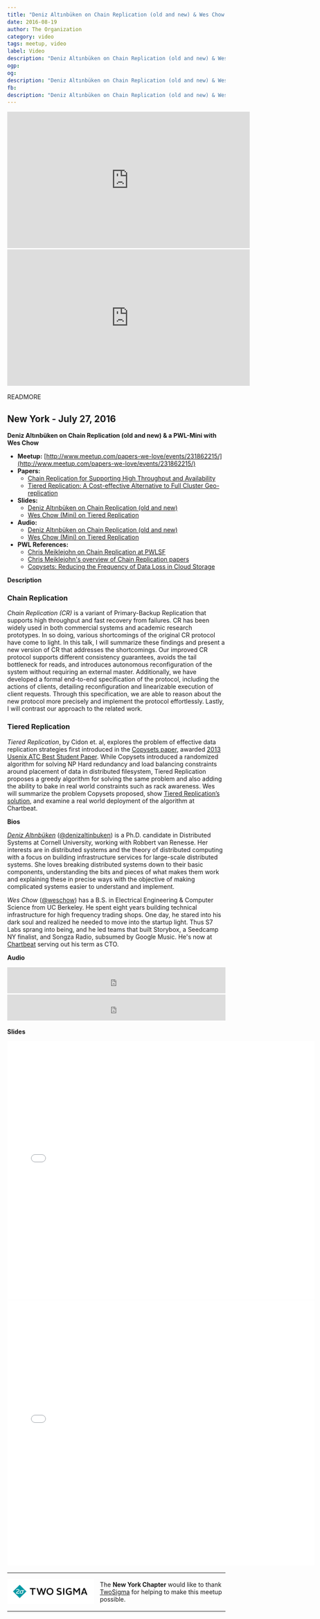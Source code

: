 ```yaml
---
title: "Deniz Altınbüken on Chain Replication (old and new) & Wes Chow (Mini) on Tiered Replication"
date: 2016-08-19
author: The Organization
category: video
tags: meetup, video
label: Video
description: "Deniz Altınbüken on Chain Replication (old and new) & Wes Chow (Mini) on Tiered Replication"
ogp:
og:
description: "Deniz Altınbüken on Chain Replication (old and new) & Wes Chow (Mini) on Tiered Replication"
fb:
description: "Deniz Altınbüken on Chain Replication (old and new) & Wes Chow (Mini) on Tiered Replication"
---
```


<iframe class="video" width="560" height="315" src="https://www.youtube.com/embed/1hDjkV4iFzs" frameborder="0" allowfullscreen></iframe>

<iframe class="video" width="560" height="315" src="https://www.youtube.com/embed/JMmV4wwXvCs" frameborder="0" allowfullscreen></iframe>

READMORE

## New York - July 27, 2016

**Deniz Altınbüken on Chain Replication (old and new) & a PWL-Mini with Wes Chow**

* **Meetup:** [http://www.meetup.com/papers-we-love/events/231862215/](http://www.meetup.com/papers-we-love/events/231862215/)
* **Papers:**
  * [Chain Replication for Supporting High Throughput and Availability](http://bit.ly/1K3UUJf)
  * [Tiered Replication: A Cost-effective Alternative to Full Cluster Geo-replication](http://bit.ly/2b2f2yV)
* **Slides:**
  * [Deniz Altınbüken on Chain Replication (old and new)](http://bit.ly/2bENnsi)
  * [Wes Chow (Mini) on Tiered Replication](http://bit.ly/2bBbKVj)
* **Audio:**
  * [Deniz Altınbüken on Chain Replication (old and new)](http://bit.ly/2bgctwO)
  * [Wes Chow (Mini) on Tiered Replication](http://bit.ly/2bltdQk)
* **PWL References:**
  * [Chris Meiklejohn on Chain Replication at PWLSF](http://paperswelove.org/2015/video/nathan-taylor-chris-meiklejohn-os-scalability-chain-replication/)
  * [Chris Meiklejohn's overview of Chain Replication papers](http://paperswelove.org/2015/topic/christopher-meiklejohns-a-brief-history-of-chain-replication/)
  * [Copysets: Reducing the Frequency of Data Loss in Cloud Storage](https://www.usenix.org/system/files/conference/atc13/atc13-cidon.pdf)


**Description**

### Chain Replication

*Chain Replication (CR)* is a variant of Primary-Backup Replication that supports high throughput and fast recovery from failures. CR has been widely used in both commercial systems and academic research prototypes. In so doing, various shortcomings of the original CR protocol have come to light. In this talk, I will summarize these findings and present a new version of CR that addresses the shortcomings. Our improved CR protocol supports different consistency guarantees, avoids the tail bottleneck for reads, and introduces autonomous reconfiguration of the system without requiring an external master. Additionally, we have developed a formal end-to-end specification of the protocol, including the actions of clients, detailing reconfiguration and linearizable execution of client requests. Through this specification, we are able to reason about the new protocol more precisely and implement the protocol effortlessly. Lastly, I will contrast our approach to the related work.

### Tiered Replication

*Tiered Replication*, by Cidon et. al, explores the problem of effective data replication strategies first introduced in the [Copysets paper](https://www.usenix.org/system/files/conference/atc13/atc13-cidon.pdf), awarded [2013 Usenix ATC Best Student Paper](https://www.usenix.org/conference/atc15/technical-session/presentation/cidon). While Copysets introduced a randomized algorithm for solving NP Hard redundancy and load balancing constraints around placement of data in distributed filesystem, Tiered Replication proposes a greedy algorithm for solving the same problem and also adding the ability to bake in real world constraints such as rack awareness. Wes will summarize the problem Copysets proposed, show [Tiered Replication’s solution](https://github.com/chartbeat-labs/trepl), and examine a real world deployment of the algorithm at Chartbeat.

**Bios**

[*Deniz Altınbüken*](http://www.cs.cornell.edu/~deniz/) ([@denizaltinbuken](https://twitter.com/denizaltinbuken)) is a Ph.D. candidate in Distributed Systems at Cornell University, working with Robbert van Renesse. Her interests are in distributed systems and the theory of distributed computing with a focus on building infrastructure services for large-scale distributed systems. She loves breaking distributed systems down to their basic components, understanding the bits and pieces of what makes them work and explaining these in precise ways with the objective of making complicated systems easier to understand and implement.

*Wes Chow* ([@weschow](https://twitter.com/weschow)) has a B.S. in Electrical Engineering & Computer Science from UC Berkeley. He spent eight years building technical infrastructure for high frequency trading shops. One day, he stared into his dark soul and realized he needed to move into the startup light. Thus S7 Labs sprang into being, and he led teams that built Storybox, a Seedcamp NY finalist, and Songza Radio, subsumed by Google Music. He's now at [Chartbeat](https://chartbeat.com/) serving out his term as CTO.

**Audio**

<iframe width="100%" height="60" src="https://www.mixcloud.com/widget/iframe/?feed=https%3A%2F%2Fwww.mixcloud.com%2Fpaperswelove%2Fdeniz-alt%25C4%25B1nb%25C3%25BCken-on-chain-replication-old-and-new%2F&hide_cover=1&mini=1" frameborder="0"></iframe>

<iframe width="100%" height="60" src="https://www.mixcloud.com/widget/iframe/?feed=https%3A%2F%2Fwww.mixcloud.com%2Fpaperswelove%2Fwes-chow-mini-on-tiered-replication-a-cost-effective-alternative-to-full-cluster-geo-replication%2F&hide_cover=1&mini=1" frameborder="0"></iframe>

**Slides**

<iframe class = "video" allowfullscreen="true" allowtransparency="true" frameborder="0" height="596" id="talk_frame_355154" mozallowfullscreen="true" src="//speakerdeck.com/player/5e859104d3ac48ba91fb29279274f64c" style="border:0; padding:0; margin:0; background:transparent;" webkitallowfullscreen="true" width="710"></iframe>

<iframe class="video" allowfullscreen="true" allowtransparency="true" frameborder="0" height="611" id="talk_frame_356073" mozallowfullscreen="true" src="//speakerdeck.com/player/43e7bc0338074cfab0f3a729fc13f4d7" style="border:0; padding:0; margin:0; background:transparent;" webkitallowfullscreen="true" width="710"></iframe>

---

<p style="display: flex; flex-direction: row; justify-content: center; align-items: center;">
<a href="https://www.twosigma.com/"><img src="/images/TwoSigma_RGB.jpg" alt="TwoSigma" title="TwoSigma - Platinum Sponsor of Papers We Love NYC" style="width: 200px; margin: 0 1em 0 0;"></a> <span style="flex: 1;">The <strong>New York Chapter</strong> would like to thank <a href="http://www.twosigma.com">TwoSigma</a> for helping to make this meetup possible.</span>
</p>

---

